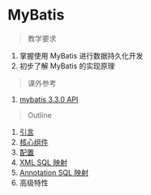 # MyBatis

> 教学要求

1. 掌握使用 MyBatis 进行数据持久化开发
2. 初步了解 MyBatis 的实现原理

> 课外参考

1. [mybatis 3.3.0 API](http://search.maven.org/remotecontent?filepath=org/mybatis/mybatis/3.3.0/mybatis-3.3.0-javadoc.jar)

> Outline

1. [引言](intro.md)
2. [核心组件](component.md)
3. [配置](configuration.md)
4. [XML SQL 映射](xml_sql_mapping.md)
5. [Annotation SQL 映射](annotation_sql_mapping.md)
6. 高级特性